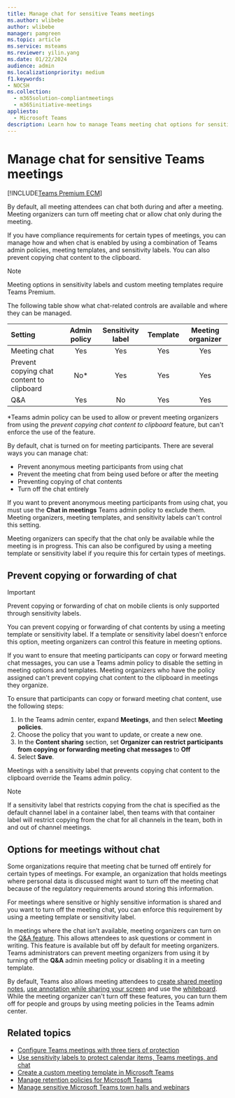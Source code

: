 ```yaml
---
title: Manage chat for sensitive Teams meetings
ms.author: wlibebe
author: wlibebe
manager: pamgreen
ms.topic: article
ms.service: msteams
ms.reviewer: yilin.yang
ms.date: 01/22/2024
audience: admin
ms.localizationpriority: medium
f1.keywords:
- NOCSH
ms.collection: 
  - m365solution-compliantmeetings
  - m365initiative-meetings
appliesto: 
  - Microsoft Teams
description: Learn how to manage Teams meeting chat options for sensitive meetings by using admin policies, sensitivity labels, and meeting templates.
---
```


# Manage chat for sensitive Teams meetings

[!INCLUDE[Teams Premium ECM](includes/teams-premium-ecm.md)]

By default, all meeting attendees can chat both during and after a meeting. Meeting organizers can turn off meeting chat or allow chat only during the meeting.

If you have compliance requirements for certain types of meetings, you can manage how and when chat is enabled by using a combination of Teams admin policies, meeting templates, and sensitivity labels. You can also prevent copying chat content to the clipboard.

> [!NOTE]
> Meeting options in sensitivity labels and custom meeting templates require Teams Premium.

The following table show what chat-related controls are available and where they can be managed.

|Setting|Admin policy|Sensitivity label|Template|Meeting organizer|
|:------|:----------:|:---------------:|:------:|:---------------:|
|Meeting chat|Yes|Yes|Yes|Yes|
|Prevent copying chat content to clipboard|No*|Yes|Yes|Yes|
|Q&A|Yes|No|Yes|Yes|

*Teams admin policy can be used to allow or prevent meeting organizers from using the *prevent copying chat content to clipboard* feature, but can't enforce the use of the feature.

By default, chat is turned on for meeting participants. There are several ways you can manage chat:

- Prevent anonymous meeting participants from using chat
- Prevent the meeting chat from being used before or after the meeting
- Preventing copying of chat contents
- Turn off the chat entirely

If you want to prevent anonymous meeting participants from using chat, you  must use the **Chat in meetings** Teams admin policy to exclude them. Meeting organizers, meeting templates, and sensitivity labels can't control this setting.

Meeting organizers can specify that the chat only be available while the meeting is in progress. This can also be configured by using a meeting template or sensitivity label if you require this for certain types of meetings.

## Prevent copying or forwarding of chat

> [!IMPORTANT]
> Prevent copying or forwarding of chat on mobile clients is only supported through sensitivity labels.

You can prevent copying or forwarding of chat contents by using a meeting template or sensitivity label. If a template or sensitivity label doesn't enforce this option, meeting organizers can control this feature in meeting options.

If you want to ensure that meeting participants can copy or forward meeting chat messages, you can use a Teams admin policy to disable the setting in meeting options and templates. Meeting organizers who have the policy assigned can't prevent copying chat content to the clipboard in meetings they organize.

To ensure that participants can copy or forward meeting chat content, use the following steps:

1. In the Teams admin center, expand **Meetings**, and then select **Meeting policies**.
1. Choose the policy that you want to update, or create a new one.
1. In the **Content sharing** section, set **Organizer can restrict participants from copying or forwarding meeting chat messages** to **Off**
1. Select **Save**.

Meetings with a sensitivity label that prevents copying chat content to the clipboard override the Teams admin policy.

> [!NOTE]
> If a sensitivity label that restricts copying from the chat is specified as the default channel label in a container label, then teams with that container label will restrict copying from the chat for all channels in the team, both in and out of channel meetings.

## Options for meetings without chat

Some organizations require that meeting chat be turned off entirely for certain types of meetings. For example, an organization that holds meetings where personal data is discussed might want to turn off the meeting chat because of the regulatory requirements around storing this information.

For meetings where sensitive or highly sensitive information is shared and you want to turn off the meeting chat, you can enforce this requirement by using a meeting template or sensitivity label.

In meetings where the chat isn't available, meeting organizers can turn on the [Q&A feature](https://support.microsoft.com/office/f3c84c72-57c3-4b6d-aea5-67b11face787). This allows attendees to ask questions or comment in writing. This feature is available but off by default for meeting organizers. Teams administrators can prevent meeting organizers from using it by turning off the **Q&A** admin meeting policy or disabling it in a meeting template.

By default, Teams also allows meeting attendees to [create shared meeting notes](https://support.microsoft.com/office/3eadf032-0ef8-4d60-9e21-0691d317d103), [use annotation while sharing your screen](https://support.microsoft.com/office/876ba527-7112-437e-b410-5aec7363c473) and use the [whiteboard](https://support.microsoft.com/whiteboard). While the meeting organizer can't turn off these features, you can turn them off for people and groups by using meeting policies in the Teams admin center.

## Related topics

- [Configure Teams meetings with three tiers of protection](configure-meetings-three-tiers-protection.md)
- [Use sensitivity labels to protect calendar items, Teams meetings, and chat](/microsoft-365/compliance/sensitivity-labels-meetings)
- [Create a custom meeting template in Microsoft Teams](create-custom-meeting-template.md)
- [Manage retention policies for Microsoft Teams](retention-policies.md)
- [Manage sensitive Microsoft Teams town halls and webinars](manage-sensitive-events.md)
